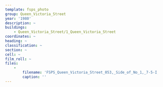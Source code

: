 ```yaml
---
template: fsps_photo
group: Queen_Victoria_Street
year: '1980'
description: ~
buildings:
    - Queen_Victoria_Street/1_Queen_Victoria_Street
coordinates: ~
heading: ~
classification: ~
section: ~
cell: ~
film_roll: ~
files:
    -
        filename: 'FSPS_Queen_Victoria_Street_053,_Side_of_No_1,_7-5-I,_1980.png'
        caption: ''
---
```

